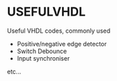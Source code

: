 # USEFULVHDL
Useful VHDL codes, commonly used

- Positive/negative edge detector
- Switch Debounce
- Input synchroniser

etc...
